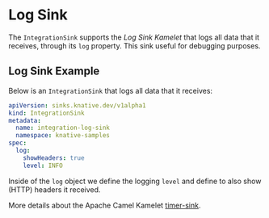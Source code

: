 # Log Sink

The `IntegrationSink` supports the _Log Sink Kamelet_ that logs all data that it receives, through its `log` property. This sink useful for debugging purposes.

## Log Sink Example

Below is an `IntegrationSink` that logs all data that it receives:

  ```yaml
  apiVersion: sinks.knative.dev/v1alpha1
  kind: IntegrationSink
  metadata:
    name: integration-log-sink
    namespace: knative-samples
  spec:
    log:
      showHeaders: true
      level: INFO
  ```

Inside of the `log` object we define the logging `level` and define to also show (HTTP) headers it received.

More details about the Apache Camel Kamelet [timer-sink](https://camel.apache.org/camel-kamelets/latest/timer-sink.html).
